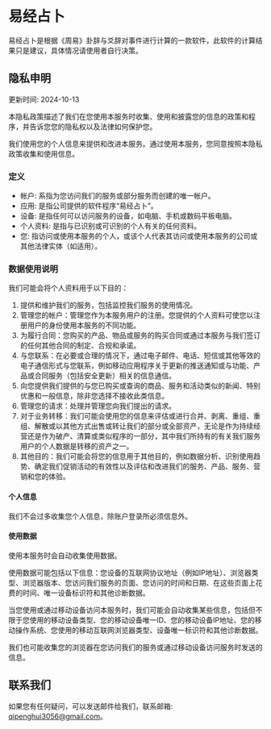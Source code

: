 # 易经占卜

易经占卜是根据《周易》卦辞与爻辞对事件进行计算的一款软件，此软件的计算结果只是建议，具体情况请使用者自行决策。

## 隐私申明
更新时间: 2024-10-13

本隐私政策描述了我们在您使用本服务时收集、使用和披露您的信息的政策和程序，并告诉您您的隐私权以及法律如何保护您。

我们使用您的个人信息来提供和改进本服务。通过使用本服务，您同意按照本隐私政策收集和使用信息。

### 定义

* 帐户: 系指为您访问我们的服务或部分服务而创建的唯一帐户。
* 应用: 是指公司提供的软件程序“易经占卜”。
* 设备: 是指任何可以访问服务的设备，如电脑、手机或数码平板电脑。
* 个人资料: 是指与已识别或可识别的个人有关的任何资料。
* 您: 指访问或使用本服务的个人，或该个人代表其访问或使用本服务的公司或其他法律实体（如适用）。

### 数据使用说明

我们可能会将个人资料用于以下目的：

1. 提供和维护我们的服务，包括监控我们服务的使用情况。
2. 管理您的帐户：管理您作为本服务用户的注册。您提供的个人资料可使您以注册用户的身份使用本服务的不同功能。
3. 为履行合同：您购买的产品、物品或服务的购买合同或通过本服务与我们签订的任何其他合同的制定、合规和承诺。
4. 与您联系：在必要或合理的情况下，通过电子邮件、电话、短信或其他等效的电子通信形式与您联系，例如移动应用程序关于更新的推送通知或与功能、产品或合同服务（包括安全更新）相关的信息通信。
5. 向您提供我们提供的与您已购买或查询的商品、服务和活动类似的新闻、特别优惠和一般信息，除非您选择不接收此类信息。
6. 管理您的请求：处理并管理您向我们提出的请求。
7. 对于业务转移：我们可能会使用您的信息来评估或进行合并、剥离、重组、重组、解散或以其他方式出售或转让我们的部分或全部资产，无论是作为持续经营还是作为破产、清算或类似程序的一部分，其中我们所持有的有关我们服务用户的个人数据是转移的资产之一。
8. 其他目的：我们可能会将您的信息用于其他目的，例如数据分析、识别使用趋势、确定我们促销活动的有效性以及评估和改进我们的服务、产品、服务、营销和您的体验。

#### 个人信息

我们不会过多收集您个人信息，除账户登录所必须信息外。

#### 使用数据

使用本服务时会自动收集使用数据。

使用数据可能包括以下信息：您设备的互联网协议地址（例如IP地址）、浏览器类型、浏览器版本、您访问我们服务的页面、您访问的时间和日期、在这些页面上花费的时间、唯一设备标识符和其他诊断数据。

当您使用或通过移动设备访问本服务时，我们可能会自动收集某些信息，包括但不限于您使用的移动设备类型、您的移动设备唯一ID、您的移动设备IP地址、您的移动操作系统、您使用的移动互联网浏览器类型、设备唯一标识符和其他诊断数据。

我们也可能收集您的浏览器在您访问我们的服务或通过移动设备访问服务时发送的信息。

## 联系我们
如果您有任何疑问，可以发送邮件给我们，联系邮箱: qipenghui3056@gmail.com。
